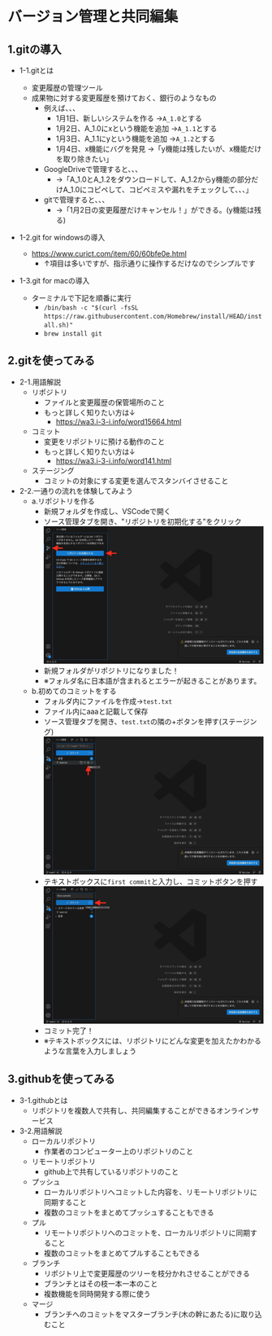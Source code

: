# バージョン管理と共同編集
## 1.gitの導入
* 1-1.gitとは
    * 変更履歴の管理ツール
    * 成果物に対する変更履歴を預けておく、銀行のようなもの    
        * 例えば、、、
            * 1月1日、新しいシステムを作る
            →`A_1.0`とする
            * 1月2日、A_1.0にxという機能を追加
            →`A_1.1`とする
            * 1月3日、A_1.1にyという機能を追加
            →`A_1.2`とする
            * 1月4日、x機能にバグを発見
            →「y機能は残したいが、x機能だけを取り除きたい」
        * GoogleDriveで管理すると、、、
            * →「A_1.0とA_1.2をダウンロードして、A_1.2からy機能の部分だけA_1.0にコピペして、コピペミスや漏れをチェックして、、、」
        * gitで管理すると、、、
            * →「1月2日の変更履歴だけキャンセル！」ができる。(y機能は残る)
* 1-2.git for windowsの導入
    * https://www.curict.com/item/60/60bfe0e.html
        * ↑項目は多いですが、指示通りに操作するだけなのでシンプルです

* 1-3.git for macの導入
    * ターミナルで下記を順番に実行
        * `
    /bin/bash -c "$(curl -fsSL https://raw.githubusercontent.com/Homebrew/install/HEAD/install.sh)"
    `
        * `
    brew install git
    `
## 2.gitを使ってみる
* 2-1.用語解説
    * リポジトリ
        * ファイルと変更履歴の保管場所のこと
        * もっと詳しく知りたい方は↓
            * https://wa3.i-3-i.info/word15664.html
    * コミット
        * 変更をリポジトリに預ける動作のこと
        * もっと詳しく知りたい方は↓
            * https://wa3.i-3-i.info/word141.html
    * ステージング
        * コミットの対象にする変更を選んでスタンバイさせること
* 2-2.一通りの流れを体験してみよう
    * a.リポジトリを作る
        * 新規フォルダを作成し、VSCodeで開く
        * ソース管理タブを開き、"リポジトリを初期化する"をクリック
        ![vscode_git](../images/vscode_git.jpg)
        * 新規フォルダがリポジトリになりました！
        * ※フォルダ名に日本語が含まれるとエラーが起きることがあります。
    * b.初めてのコミットをする
        * フォルダ内にファイルを作成→`test.txt`
        * ファイル内にaaaと記載して保存
        * ソース管理タブを開き、`test.txt`の隣の+ボタンを押す(ステージング)
        ![vscode_staging](../images/vscode_staging.jpg)
        * テキストボックスに`first commit`と入力し、コミットボタンを押す
        ![vscode_commit](../images/vscode_commit.jpg)
        * コミット完了！
        * ※テキストボックスには、リポジトリにどんな変更を加えたかわかるような言葉を入力しましょう
## 3.githubを使ってみる
* 3-1.githubとは
    * リポジトリを複数人で共有し、共同編集することができるオンラインサービス
* 3-2.用語解説
    * ローカルリポジトリ
        * 作業者のコンピューター上のリポジトリのこと
    * リモートリポジトリ
        * github上で共有しているリポジトリのこと
    * プッシュ
        * ローカルリポジトリへコミットした内容を、リモートリポジトリに同期すること
        * 複数のコミットをまとめてプッシュすることもできる
    * プル
        * リモートリポジトリへのコミットを、ローカルリポジトリに同期すること
        * 複数のコミットをまとめてプルすることもできる
    * ブランチ
        * リポジトリ上で変更履歴のツリーを枝分かれさせることができる
        * ブランチとはその枝一本一本のこと
        * 複数機能を同時開発する際に使う
    * マージ
        * ブランチへのコミットをマスターブランチ(木の幹にあたる)に取り込むこと